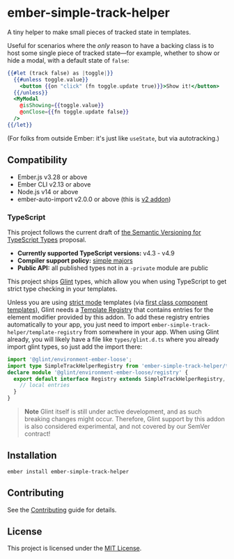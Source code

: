 ember-simple-track-helper
==============================================================================

A tiny helper to make small pieces of tracked state in templates.

Useful for scenarios where the *only* reason to have a backing class is to host some single piece of tracked state—for example, whether to show or hide a modal, with a default state of `false`:

```hbs
{{#let (track false) as |toggle|}}
  {{#unless toggle.value}}
    <button {{on "click" (fn toggle.update true)}}>Show it!</button>
  {{/unless}}
  <MyModal
    @isShowing={{toggle.value}}
    @onClose={{fn toggle.update false}}
  />
{{/let}}
```

(For folks from outside Ember: it's just like `useState`, but via autotracking.)


Compatibility
------------------------------------------------------------------------------

* Ember.js v3.28 or above
* Ember CLI v2.13 or above
* Node.js v14 or above
* ember-auto-import v2.0.0 or above (this is [v2 addon](https://emberjs.github.io/rfcs/0507-embroider-v2-package-format.html))

### TypeScript

This project follows the current draft of [the Semantic Versioning for TypeScript Types][semver] proposal.

- **Currently supported TypeScript versions:** v4.3 - v4.9
- **Compiler support policy:** [simple majors][sm]
- **Public API:** all published types not in a `-private` module are public

[semver]: https://github.com/tracked-tools/ember-rfcs/blob/semver-for-ts/text/0730-semver-for-ts.md
[sm]: https://github.com/tracked-tools/ember-rfcs/blob/semver-for-ts/text/0730-semver-for-ts.md#simple-majors

This project ships [Glint](https://github.com/typed-ember/glint) types,
 which allow you when using TypeScript to get strict type checking in your templates.

 Unless you are using [strict mode](http://emberjs.github.io/rfcs/0496-handlebars-strict-mode.html) templates
 (via [first class component templates](http://emberjs.github.io/rfcs/0779-first-class-component-templates.html)),
 Glint needs a [Template Registry](https://typed-ember.gitbook.io/glint/using-glint/ember/template-registry)
 that contains entries for the element modifier provided by this addon.
 To add these registry entries automatically to your app, you just need to import `ember-simple-track-helper/template-registry`
 from somewhere in your app. When using Glint already, you will likely have a file like
 `types/glint.d.ts` where you already import glint types, so just add the import there:

 ```ts
 import '@glint/environment-ember-loose';
 import type SimpleTrackHelperRegistry from 'ember-simple-track-helper/template-registry';
 declare module '@glint/environment-ember-loose/registry' {
   export default interface Registry extends SimpleTrackHelperRegistry, /* other addon registries */ {
     // local entries
   }
 }
 ```

 > **Note** Glint itself is still under active development, and as such breaking changes might occur.
 > Therefore, Glint support by this addon is also considered experimental, and not covered by our SemVer contract!

Installation
------------------------------------------------------------------------------

```
ember install ember-simple-track-helper
```


Contributing
------------------------------------------------------------------------------

See the [Contributing](CONTRIBUTING.md) guide for details.


License
------------------------------------------------------------------------------

This project is licensed under the [MIT License](LICENSE.md).
